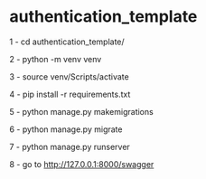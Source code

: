# authentication_template

1 - cd authentication_template/

2 - python -m venv venv

3 - source venv/Scripts/activate

4 - pip install -r requirements.txt

5 - python manage.py makemigrations

6 - python manage.py migrate

7 - python manage.py runserver

8 - go to http://127.0.0.1:8000/swagger

